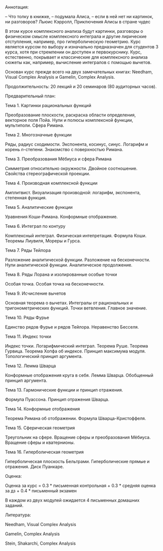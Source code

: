 Аннотация:

– Что толку в книжке, – подумала Алиса, – если в ней нет ни картинок, ни разговоров?
Льюис Кэрролл, Приключения Алисы в стране чудес

В этом курсе комплексного анализа будут картинки, разговоры о физическом смысле комплексного интеграла 
и другие лирические отступления, например, про гиперболическую геометрию. 
Курс является курсом по выбору и изначально предназначен для студентов 3 курса, 
хотя при стремлении он доступен и первокурснику. 
Курс, естественно, покрывает и классические для комплексного анализа сюжеты как, например, вычисление интегралов с помощью вычетов. 

Основан курс прежде всего на двух замечательных книгах: Needham, Visual Complex Analysis и
Gamelin, Complex Analysis. 

Продолжительность: 20 лекций и 20 семинаров (80 аудиторных часов).

Предварительный план:

Тема 1. Картинки рациональных функций

Преобразование плоскости, раскраска области определения, векторное поля Пойа. 
Нули и полюсы комплексной функции, мультиполи. 
Сфера Римана. 

Тема 2. Многозначные функции

Ряды, радиус сходимости. 
Экспонента, косинус, синус.
Логарифм и корень $n$-степени.
Знакомство с поверхностью Римана.  

Тема 3. Преобразования Мёбиуса и сфера Римана

Симметрия относительно окружности. 
Двойное соотношение. 
Свойства стереографической проекции. 

Тема 4. Производная комплексной функции

Амплитвист. 
Визуализация производной: логарифм, экспонента, степенная функция.

Тема 5. Аналитические функции 

Уравнения Коши-Римана. 
Конформные отображение. 

Тема 6. Интеграл по контуру 

Комплексный интеграл. 
Физическая интепретация. 
Формула Коши. 
Теоремы Лиувиля, Мореры и Гурса. 

Тема 7. Ряды Тейлора 

Разложение аналитической функции. 
Разложение на бесконечности. 
Нули аналитической функции. 
Аналитическое продолжение. 

Тема 8. Ряды Лорана и изолированные особые точки 

Особая точка.
Особая точка на бесконечности. 

Тема 9. Исчисление вычетов 

Основная теорема о вычетах.
Интегралы от рациональных и тригонометрических функций. 
Точки ветвления.
Главное значение. 

Тема 10. Ряды Фурье

Единство рядов Фурье и рядов Тейлора. 
Неравенство Бесселя. 

Тема 11. Индекс точки 

Индекс точки. 
Логарифмический интеграл. 
Теорема Руше. Теорема Гурвица. 
Теорема Хопфа об индексе. 
Принцип максимума модуля. 
Топологический принцип аргумента. 

Тема 12. Лемма Шварца 

Конформные отображения круга в себя. 
Лемма Шварца. 
Обобщенный принцип аргумента. 

Тема 13. Гармонические функции и принцип отражения. 

Формула Пуассона. 
Принцип отражения Шварца. 

Тема 14. Конформные отображения

Теорема Римана об отображении.
Формула Шварца-Кристоффеля.

Тема 15. Сферическая геометрия 

Треугольник на сфере. 
Вращение сферы и преобразования Мёбиуса.
Вращение сферы и кватернионы. 

Тема 16. Гиперболическая геометрия

Гиперболическая плоскость Бельтрами. 
Гиперболические прямые и отражения. 
Диск Пуанкаре. 


Оценка:

Оценка за курс = 0.3 * письменная контрольная + 0.3 * средняя оценка за дз + 0.4 * письменный экзамен

В каждом из двух модулей ожидается 4 письменных домашних заданий. 

Литература:

Needham, Visual Complex Analysis

Gamelin, Complex Analysis

Stein, Shakarchi, Complex Analysis